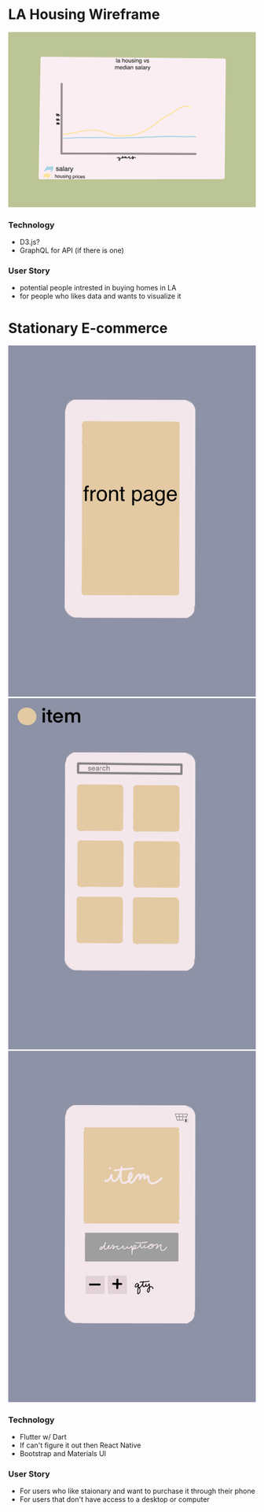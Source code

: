# LA Housing Wireframe
![main](imgs/la_housing_wireframe.png)

### Technology
* D3.js?
* GraphQL for API (if there is one)

### User Story
* potential people intrested in buying homes in LA
* for people who likes data and wants to visualize it

# Stationary E-commerce

![main](/imgs/ecommerce/front.png)
![main](/imgs/ecommerce/list.png)
![main](/imgs/ecommerce/item_detail.png)

### Technology
* Flutter w/ Dart
* If can't figure it out then React Native
* Bootstrap and Materials UI

### User Story
* For users who like staionary and want to purchase it through their phone
* For users that don't have access to a desktop or computer